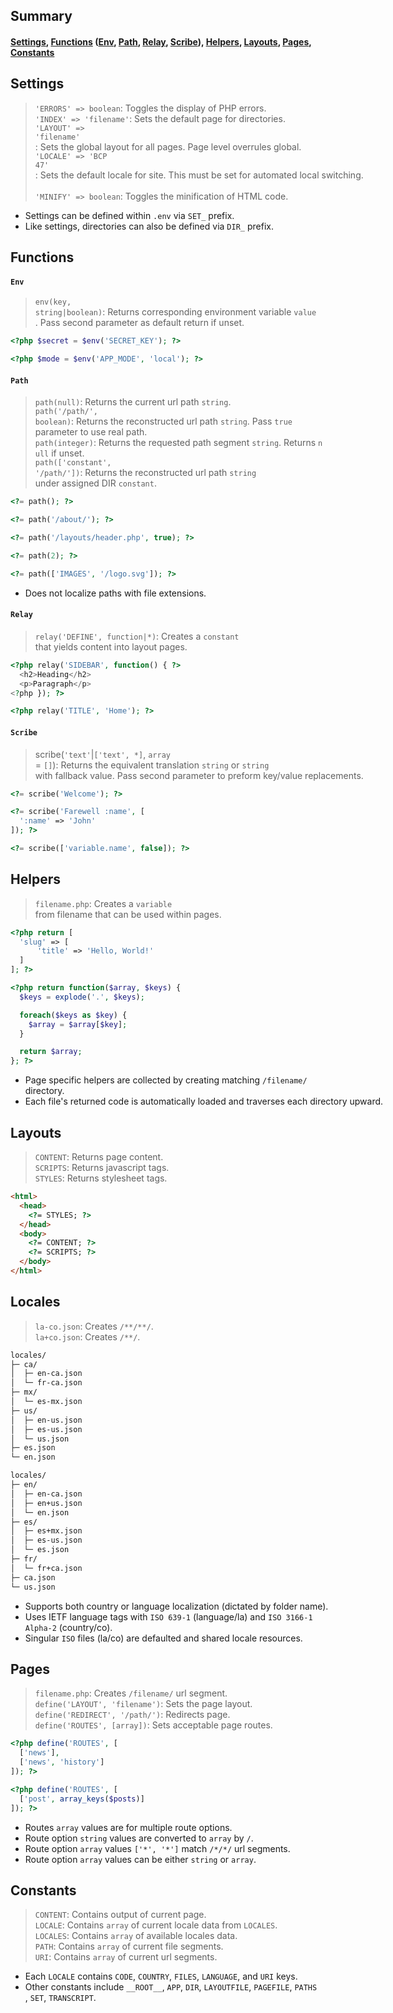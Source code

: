 ## Summary

#### [Settings](#settings), [Functions](#functions) ([Env](#env), [Path](#path), [Relay](#relay), [Scribe](#scribe)), [Helpers](#helpers), [Layouts](#layouts), [Pages](#pages), [Constants](#constants)

## Settings

> `'ERRORS' => boolean`: Toggles the display of PHP errors. <nobr />  
> `'INDEX' => 'filename'`: Sets the default page for directories. <nobr />  
> `'LAYOUT' => 'filename'`: Sets the global layout for all pages. Page level overrules global. <nobr />  
> `'LOCALE' => 'BCP 47'`: Sets the default locale for site. This must be set for automated local switching. <nobr />  
> `'MINIFY' => boolean`: Toggles the minification of HTML code.

- Settings can be defined within `.env` via `SET_` prefix.
- Like settings, directories can also be defined via `DIR_` prefix.

## Functions

#### `Env`

> `env(key, string|boolean)`: Returns corresponding environment variable `value`. Pass second parameter as default return if unset.

``` php
<?php $secret = $env('SECRET_KEY'); ?>

<?php $mode = $env('APP_MODE', 'local'); ?>
```

#### `Path`

> `path(null)`: Returns the current url path `string`. <nobr />  
> `path('/path/', boolean)`: Returns the reconstructed url path `string`. Pass `true` parameter to use real path. <nobr />  
> `path(integer)`: Returns the requested path segment `string`. Returns `null` if unset. <nobr />  
> `path(['constant', '/path/'])`: Returns the reconstructed url path `string` under assigned DIR `constant`.

``` php
<?= path(); ?>

<?= path('/about/'); ?>

<?= path('/layouts/header.php', true); ?>

<?= path(2); ?>

<?= path(['IMAGES', '/logo.svg']); ?>
```

- Does not localize paths with file extensions.

#### `Relay`

> `relay('DEFINE', function|*)`: Creates a `constant` that yields content into layout pages.

```php
<?php relay('SIDEBAR', function() { ?>
  <h2>Heading</h2>
  <p>Paragraph</p>
<?php }); ?>

<?php relay('TITLE', 'Home'); ?>
```

#### `Scribe`

> scribe(`'text'`|`['text', *]`, `array` = `[]`): Returns the equivalent translation `string` or `string` with fallback value. Pass second parameter to preform key/value replacements.

``` php
<?= scribe('Welcome'); ?>

<?= scribe('Farewell :name', [
  ':name' => 'John'
]); ?>

<?= scribe(['variable.name', false]); ?>
```

## Helpers

> `filename.php`: Creates a `variable` from filename that can be used within pages.

``` php
<?php return [
  'slug' => [
      'title' => 'Hello, World!'
  ]
]; ?>

<?php return function($array, $keys) {
  $keys = explode('.', $keys);

  foreach($keys as $key) {
    $array = $array[$key];
  }

  return $array;
}; ?>
```

- Page specific helpers are collected by creating matching `/filename/` directory.
- Each file's returned code is automatically loaded and traverses each directory upward.

## Layouts

> `CONTENT`: Returns page content. <nobr />  
> `SCRIPTS`: Returns javascript tags. <nobr />  
> `STYLES`: Returns stylesheet tags.

``` html
<html>
  <head>
    <?= STYLES; ?>
  </head>
  <body>
    <?= CONTENT; ?>
    <?= SCRIPTS; ?>
  </body>
</html>
```

## Locales

> `la-co.json`: Creates `/**/**/`. <nobr />  
> `la+co.json`: Creates `/**/`.

``` html
locales/
├─ ca/
│  ├─ en-ca.json
│  └─ fr-ca.json
├─ mx/
│  └─ es-mx.json
├─ us/
│  ├─ en-us.json
│  ├─ es-us.json
│  └─ us.json
├─ es.json
└─ en.json

locales/
├─ en/
│  ├─ en-ca.json
│  ├─ en+us.json
│  └─ en.json
├─ es/
│  ├─ es+mx.json
│  ├─ es-us.json
│  └─ es.json
├─ fr/
│  └─ fr+ca.json
├─ ca.json
└─ us.json
```

- Supports both country or language localization (dictated by folder name).
- Uses IETF language tags with `ISO 639-1` (language/la) and `ISO 3166-1 Alpha-2` (country/co).
- Singular `ISO` files (la/co) are defaulted and shared locale resources.

## Pages

> `filename.php`: Creates `/filename/` url segment. <nobr />  
> `define('LAYOUT', 'filename')`: Sets the page layout. <nobr />  
> `define('REDIRECT', '/path/')`: Redirects page. <nobr />  
> `define('ROUTES', [array])`: Sets acceptable page routes.

``` php
<?php define('ROUTES', [
  ['news'],
  ['news', 'history']
]); ?>

<?php define('ROUTES', [
  ['post', array_keys($posts)]
]); ?>
```

- Routes `array` values are for multiple route options.
- Route option `string` values are converted to `array` by `/`.
- Route option `array` values `['*', '*']` match `/*/*/` url segments.
- Route option `array` values can be either `string` or `array`.

## Constants

> `CONTENT`: Contains output of current page. <nobr />  
> `LOCALE`: Contains `array` of current locale data from `LOCALES`. <nobr />  
> `LOCALES`: Contains `array` of available locales data. <nobr />  
> `PATH`: Contains `array` of current file segments. <nobr />  
> `URI`: Contains `array` of current url segments.

- Each `LOCALE` contains `CODE`, `COUNTRY`, `FILES`, `LANGUAGE`, and `URI` keys.
- Other constants include `__ROOT__`, `APP`, `DIR`, `LAYOUTFILE`, `PAGEFILE`, `PATHS`, `SET`, `TRANSCRIPT`.